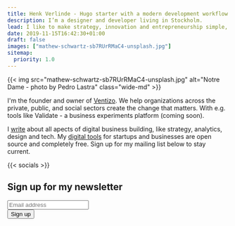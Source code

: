 ```yaml
---
title: Henk Verlinde - Hugo starter with a modern development workflow
description: I’m a designer and developer living in Stockholm.
lead: I like to make strategy, innovation and entrepreneurship simple, practical, and applicable. I help organizations with building their digital business. Check out my <a href="/blog/">writing</a> and <a href="/tools/">free digital tools</a>.
date: 2019-11-15T16:42:30+01:00
draft: false
images: ["mathew-schwartz-sb7RUrRMaC4-unsplash.jpg"]
sitemap:
  priority: 1.0
---
```


{{< img src="mathew-schwartz-sb7RUrRMaC4-unsplash.jpg" alt="Notre Dame - photo by Pedro Lastra" class="wide-md" >}}

<div class="row">
  <div class="col-md-6">
    <p>I'm the founder and owner of <a href="https://ventizo.com/">Ventizo</a>. We help organizations across the private, public, and social sectors create the change that matters. With e.g. tools like Validate - a business experiments platform (coming soon).</p>
  </div>
  <div class="col-md-6">
    <p>I <a href="/blog/">write</a> about all apects of digital business building, like strategy, analytics, design and tech. My <a href="/tools/">digital tools</a> for startups and businesses are open source and completely free. Sign up for my mailing list below to stay current.</p>
  </div>
</div>

{{< socials >}}

<div class="row">
  <div class="col-md-7">
    <!--<p class="text-uppercase"><small><strong>Sign up for my newsletter</strong></small></p>-->
    <h2 class="h3">Sign up for my newsletter</h2>
    <form>
      <div class="input-group">
        <input type="email" placeholder="Email address" aria-label="Email address" aria-describedby="button-addon2" required>
        <div class="input-group-append">
          <button type="submit" id="button-addon2">Sign up</button>
        </div>
      </div>
    </form>
  </div>
</div>
